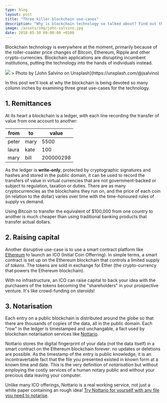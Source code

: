 ```yaml
---
type: blog
layout: post
title: "Three killer blockchain use-cases"
description: "Why is blockchain technology so talked about? Find out three use-cases where blockchains can disrupt existing markets."
image: /assets/img/john-salvino.jpg
date: 2018-05-30 09:00:00 +0100
---
```


Blockchain technology is everywhere at the moment, primarily because  of the roller-coaster price changes of Bitcoin, Ethereum, Ripple and other crypto-currencies. Blockchain applications are disrupting incumbent institutions, putting the technology into the hands of individuals instead.

<img class="img-fluid" src="{{ page.image }}">
> Photo by [John Salvino on Unsplash](https://unsplash.com/@jsalvino) 

In this post we'll look at why the blockchain is being devoted so many column inches by examining three great use-cases for the technology.

## 1. Remittances 

At its heart a blockchain is a ledger, with each line recording the transfer of value from one account to another:

| from  | to   | value     |
| ------- | ------ | ----------- |
| peter | mary | 5500      |
| laura | kate | 100       |
| mary  | bill | 200000298 |

As the ledger is **write-only**, protected by cryptographic signatures and hashes and stored in the public domain, it can be used to record the transfers of value in virtual currencies that are not government-backed or subject to regulation, taxation or duties. There are as many cryptocurrencies as the blockchains they run on, and the price of each coin (in relation to the dollar) varies over time with the time-honoured rules of supply vs demand.

Using  Bitcoin to transfer the equivalent of $100,000 from one country to another is much cheaper than using traditional banking products that transfer actual dollars. 

## 2. Raising capital

Another disruptive use-case is to use a smart contract platform like [Ethereum](https://www.ethereum.org/) to launch an ICO (Initial Coin Offerring). In simple terms, a smart contract is set up on the Ethereum blockchain that controls a limited supply of *tokens*. The tokens are sold in exchange for Ether (the crypto-currency that powers the Ethereum blockchain). 

With no infrastructure, an ICO can raise capital to back your idea with the purchasers of the tokens becoming the "shareholders" in your prospective venture. It's like crowd-funding on steroids!

## 3. Notarisation

Each entry on a public blockchain is distributed around the globe so that there are thousands of copies of the data, all in the public domain. Each "row" in the ledger is timestamped and unchangable, a fact used by blockchain notarisation services like [Nottario](https://nottar.io/). 

Nottario stores the digital fingerprint of your data (not the data itself) in a smart contract on the Ethereum blockchain forever: no updates or deletions are possible. As the timestamp of the entry is public knowledge, it is an incontravertable fact that the file you presented existed in known form at a known time and date. This is the very definition of *notarisation* but without employing the costly services of a human notary public and without your precious data leaving your computer.

Unlike many ICO offerings, Nottario is a real working service, not just a white paper containing an rough idea! [Try Nottario for yourself with any file you need to notarise](https://nottar.io/drop.html).



